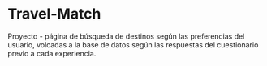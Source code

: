 # Travel-Match

Proyecto - página de búsqueda de destinos según las preferencias del usuario, volcadas a la base de datos según las respuestas del cuestionario previo a cada experiencia.

